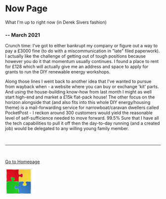 
# Now Page

What I'm up to right now (in Derek Sivers fashion)

### -- March 2021

Crunch time: I've got to either bankrupt my company or figure out a way to pay a £3000 fine (to do with a miscommunication in "late" filed paperwork). I actually like the challenge of getting out of tough positions because however you do it that momentum usually continues. I found a place to rent for £128 which will actually give me an address and space to apply for grants to run the DIY renewable energy workshops.

Along those lines I went back to another idea that I've wanted to pursue from wayback when - a website where you can buy or exchange 'kit' parts. And using the house-building know-how from last month I might as well start high-end and market a £15k flat-pack house! The other focus on the horizon alongside that (and also fits into this whole DIY energy/housing theme) is a mail-forwarding service for narrowboat/caravan dwellers called PocketPost - I reckon around 300 customers would yield the reasonable level of self-sufficience needed to move forward. 99.5% Sure that I have all the tech capabilities to pull it off then the day-to-day running (and a created job) would be delegated to any willing young family member.


<br/>

***

<br/>

[Go to Homepage](https://nikipedia.xyz/)

[![](assets/img/jigsaw.png)](./now_archive.html "Now Page Archive") 